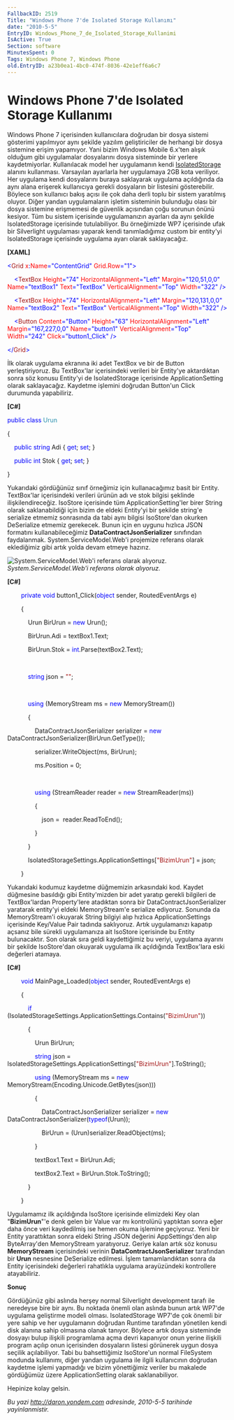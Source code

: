 ```yaml
---
FallbackID: 2519
Title: "Windows Phone 7'de Isolated Storage Kullanımı"
date: "2010-5-5"
EntryID: Windows_Phone_7_de_Isolated_Storage_Kullanimi
IsActive: True
Section: software
MinutesSpent: 0
Tags: Windows Phone 7, Windows Phone
old.EntryID: a23b0ea1-4bc0-474f-8036-42e1eff6a6c7
---
```

# Windows Phone 7'de Isolated Storage Kullanımı
Windows Phone 7 içerisinden kullanıcılara doğrudan bir dosya sistemi
gösterimi yapılmıyor aynı şekilde yazılım geliştiriciler de herhangi bir
dosya sistemine erişim yapamıyor. Yani bizim Windows Mobile 6.x'ten
alışık olduğum gibi uygulamalar dosyalarını dosya sisteminde bir yerlere
kaydetmiyorlar. Kullanılacak model her uygulamanın kendi
[IsolatedStorage](http://daron.yondem.com/tr/post/efebcb20-60cb-4964-ba43-0b1949fb5e23)
alanını kullanması. Varsayılan ayarlarla her uygulamaya 2GB kota
veriliyor. Her uygulama kendi dosyalarını buraya saklayarak uygulama
açıldığında da aynı alana erişerek kullanıcıya gerekli dosyaların bir
listesini gösterebilir. Böylece son kullanıcı bakış açısı ile çok daha
derli toplu bir sistem yaratılmış oluyor. Diğer yandan uygulamaların
işletim sisteminin bulunduğu olası bir dosya sistemine erişmemesi de
güvenlik açısından çoğu sorunun önünü kesiyor. Tüm bu sistem içerisinde
uygulamanızın ayarları da aynı şekilde IsolatedStorage içerisinde
tutulabiliyor. Bu örneğimizde WP7 içerisinde ufak bir Silverlight
uygulaması yaparak kendi tanımladığımız custom bir entity'yi
IsolatedStorage içerisinde uygulama ayarı olarak saklayacağız.

**[XAML]**

<span style="color: blue;">\<</span><span
style="color: #a31515;">Grid</span><span style="color: red;">
x</span><span style="color: blue;">:</span><span
style="color: red;">Name</span><span
style="color: blue;">="ContentGrid"</span><span style="color: red;">
Grid.Row</span><span style="color: blue;">="1"\></span>

<span style="color: #a31515;">    </span><span
style="color: blue;">\<</span><span
style="color: #a31515;">TextBox</span><span style="color: red;">
Height</span><span style="color: blue;">="74"</span><span
style="color: red;"> HorizontalAlignment</span><span
style="color: blue;">="Left"</span><span style="color: red;">
Margin</span><span style="color: blue;">="120,51,0,0"</span><span
style="color: red;"> Name</span><span
style="color: blue;">="textBox1"</span><span style="color: red;">
Text</span><span style="color: blue;">="TextBox"</span><span
style="color: red;"> VerticalAlignment</span><span
style="color: blue;">="Top"</span><span style="color: red;">
Width</span><span style="color: blue;">="322" /\></span>

<span style="color: #a31515;">    </span><span
style="color: blue;">\<</span><span
style="color: #a31515;">TextBox</span><span style="color: red;">
Height</span><span style="color: blue;">="74"</span><span
style="color: red;"> HorizontalAlignment</span><span
style="color: blue;">="Left"</span><span style="color: red;">
Margin</span><span style="color: blue;">="120,131,0,0"</span><span
style="color: red;"> Name</span><span
style="color: blue;">="textBox2"</span><span style="color: red;">
Text</span><span style="color: blue;">="TextBox"</span><span
style="color: red;"> VerticalAlignment</span><span
style="color: blue;">="Top"</span><span style="color: red;">
Width</span><span style="color: blue;">="322" /\></span>

<span style="color: #a31515;">    </span><span
style="color: blue;">\<</span><span
style="color: #a31515;">Button</span><span style="color: red;">
Content</span><span style="color: blue;">="Button"</span><span
style="color: red;"> Height</span><span
style="color: blue;">="63"</span><span style="color: red;">
HorizontalAlignment</span><span style="color: blue;">="Left"</span><span
style="color: red;"> Margin</span><span
style="color: blue;">="167,227,0,0"</span><span style="color: red;">
Name</span><span style="color: blue;">="button1"</span><span
style="color: red;"> VerticalAlignment</span><span
style="color: blue;">="Top"</span><span style="color: red;">
Width</span><span style="color: blue;">="242"</span><span
style="color: red;"> Click</span><span
style="color: blue;">="button1\_Click" /\></span>

<span style="color: blue;">\</</span><span
style="color: #a31515;">Grid</span><span style="color: blue;">\></span>

İlk olarak uygulama ekranına iki adet TextBox ve bir de Button
yerleştiriyoruz. Bu TextBox'lar içerisindeki verileri bir Entity'ye
aktardıktan sonra söz konusu Entity'yi de IsolatedStorage içerisinde
ApplicationSetting olarak saklayacağız. Kaydetme işlemini doğrudan
Button'un Click durumunda yapabiliriz.

**[C\#]**

<span style="color: blue;">public</span> <span
style="color: blue;">class</span> <span
style="color: #2b91af;">Urun</span>

{

    <span style="color: blue;">public</span> <span
style="color: blue;">string</span> Adi { <span
style="color: blue;">get</span>; <span style="color: blue;">set</span>;
}

    <span style="color: blue;">public</span> <span
style="color: blue;">int</span> Stok { <span
style="color: blue;">get</span>; <span style="color: blue;">set</span>;
}

}

Yukarıdaki gördüğünüz sınıf örneğimiz için kullanacağımız basit bir
Entity. TextBox'lar içerisindeki verileri ürünün adı ve stok bilgisi
şeklinde ilişkilendireceğiz. IsoStore içerisinde tüm
ApplicationSetting'ler birer String olarak saklanabildiği için bizim de
eldeki Entity'yi bir şekilde string'e serialize etmemiz sonrasında da
tabi aynı bilgisi IsoStore'dan okurken DeSerialize etmemiz gerekecek.
Bunun için en uygunu hızlıca JSON formatını kullanabileceğimiz
**DataContractJsonSerializer** sınıfından faydalanmak.
System.ServiceModel.Web'i projemize referans olarak eklediğimiz gibi
artık yolda devam etmeye hazırız.

![System.ServiceModel.Web'i referans olarak
alıyoruz.](media/Windows_Phone_7_de_Isolated_Storage_Kullanimi/05052010_1.png)\
*System.ServiceModel.Web'i referans olarak alıyoruz.*

**[C\#]**

        <span style="color: blue;">private</span> <span
style="color: blue;">void</span> button1\_Click(<span
style="color: blue;">object</span> sender, RoutedEventArgs e)

        {

            Urun BirUrun = <span style="color: blue;">new</span> Urun();

            BirUrun.Adi = textBox1.Text;

            BirUrun.Stok = <span
style="color: blue;">int</span>.Parse(textBox2.Text);

 

            <span style="color: blue;">string</span> json = <span
style="color: #a31515;">""</span>;

 

            <span style="color: blue;">using</span> (MemoryStream ms =
<span style="color: blue;">new</span> MemoryStream())

            {

                DataContractJsonSerializer serializer = <span
style="color: blue;">new</span>
DataContractJsonSerializer(BirUrun.GetType());

                serializer.WriteObject(ms, BirUrun);

                ms.Position = 0;

 

                <span style="color: blue;">using</span> (StreamReader
reader = <span style="color: blue;">new</span> StreamReader(ms))

                {

                    json =  reader.ReadToEnd();

                }

            }

            IsolatedStorageSettings.ApplicationSettings[<span
style="color: #a31515;">"BizimUrun"</span>] = json;

        }

Yukarıdaki kodumuz kaydetme düğmemizin arkasındaki kod. Kaydet düğmesine
basıldığı gibi Entity'mizden bir adet yaratıp gerekli bilgileri de
TextBox'lardan Property'lere atadıktan sonra bir
DataContractJsonSerializer yaratarak entity'yi eldeki MemoryStream'e
serialize ediyoruz. Sonunda da MemoryStream'i okuyarak String bilgiyi
alıp hızlıca ApplicationSettings içerisinde Key/Value Pair tadında
saklıyoruz. Artık uygulamanızı kapatıp açsanız bile sürekli uygulamanıza
ait IsoStore içerisinde bu Entity bulunacaktır. Son olarak sıra geldi
kaydettiğimiz bu veriyi, uygulama ayarını bir şekilde IsoStore'dan
okuyarak uygulama ilk açıldığında TextBox'lara eski değerleri atamaya.

**[C\#]**

        <span style="color: blue;">void</span> MainPage\_Loaded(<span
style="color: blue;">object</span> sender, RoutedEventArgs e)

        {

            <span style="color: blue;">if</span>
(IsolatedStorageSettings.ApplicationSettings.Contains(<span
style="color: #a31515;">"BizimUrun"</span>))

            {

                Urun BirUrun;

                <span style="color: blue;">string</span> json =
IsolatedStorageSettings.ApplicationSettings[<span
style="color: #a31515;">"BizimUrun"</span>].ToString();

                <span style="color: blue;">using</span> (MemoryStream ms
= <span style="color: blue;">new</span>
MemoryStream(Encoding.Unicode.GetBytes(json)))

                {

                    DataContractJsonSerializer serializer = <span
style="color: blue;">new</span> DataContractJsonSerializer(<span
style="color: blue;">typeof</span>(Urun));

                    BirUrun = (Urun)serializer.ReadObject(ms);

                }

                textBox1.Text = BirUrun.Adi;

                textBox2.Text = BirUrun.Stok.ToString();

            }

        }

Uygulamamız ilk açıldığında IsoStore içerisinde elimizdeki Key olan
"**BizimUrun**"'e denk gelen bir Value var mı kontrolünü yaptıktan sonra
eğer daha önce veri kaydedilmiş ise hemen okuma işlemine geçiyoruz. Yeni
bir Entity yarattıktan sonra eldeki String JSON değerini AppSettings'den
alıp ByteArray'den MemoryStream yaratıyoruz. Geriye kalan artık söz
konusu **MemoryStream** içerisindeki verinin
**DataContractJsonSerializer** tarafından bir **Urun** nesnesine
DeSerialize edilmesi. İşlem tamamlandıktan sonra da Entity içerisindeki
değerleri rahatlıkla uygulama arayüzündeki kontrollere atayabiliriz.

**Sonuç**

Gördüğünüz gibi aslında herşey normal Silverlight development tarafı ile
neredeyse bire bir aynı. Bu noktada önemli olan aslında bunun artık
WP7'de uygulama geliştirme modeli olması. IsolatedStorage WP7'de çok
önemli bir yere sahip ve her uygulamanın doğrudan Runtime tarafından
yönetilen kendi disk alanına sahip olmasına olanak tanıyor. Böylece
artık dosya sisteminde dosyayı bulup ilişkili programlama açma devri
kapanıyor onun yerine ilişkili program açılıp onun içerisinden
dosyaların listesi görünerek uygun dosya seçilik açılabiliyor. Tabi bu
bahsettiğimiz IsoStore'un normal FileSystem modunda kullanımı, diğer
yandan uygulama ile ilgili kullanıcının doğrudan kaydetme işlemi
yapmadığı ve bizim yönettiğimiz veriler bu makalede gördüğümüz üzere
ApplicationSetting olarak saklanabiliyor.

Hepinize kolay gelsin.



*Bu yazi http://daron.yondem.com adresinde, 2010-5-5 tarihinde yayinlanmistir.*
